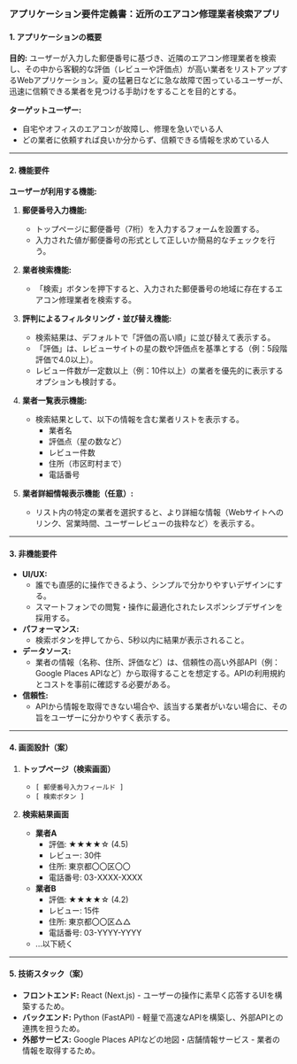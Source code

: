 ### アプリケーション要件定義書：近所のエアコン修理業者検索アプリ

#### 1. アプリケーションの概要

**目的:**
ユーザーが入力した郵便番号に基づき、近隣のエアコン修理業者を検索し、その中から客観的な評価（レビューや評価点）が高い業者をリストアップするWebアプリケーション。夏の猛暑日などに急な故障で困っているユーザーが、迅速に信頼できる業者を見つける手助けをすることを目的とする。

**ターゲットユーザー:**
*   自宅やオフィスのエアコンが故障し、修理を急いでいる人
*   どの業者に依頼すれば良いか分からず、信頼できる情報を求めている人

---

#### 2. 機能要件

**ユーザーが利用する機能:**
1.  **郵便番号入力機能:**
    *   トップページに郵便番号（7桁）を入力するフォームを設置する。
    *   入力された値が郵便番号の形式として正しいか簡易的なチェックを行う。

2.  **業者検索機能:**
    *   「検索」ボタンを押下すると、入力された郵便番号の地域に存在するエアコン修理業者を検索する。

3.  **評判によるフィルタリング・並び替え機能:**
    *   検索結果は、デフォルトで「評価の高い順」に並び替えて表示する。
    *   「評価」は、レビューサイトの星の数や評価点を基準とする（例：5段階評価で4.0以上）。
    *   レビュー件数が一定数以上（例：10件以上）の業者を優先的に表示するオプションも検討する。

4.  **業者一覧表示機能:**
    *   検索結果として、以下の情報を含む業者リストを表示する。
        *   業者名
        *   評価点（星の数など）
        *   レビュー件数
        *   住所（市区町村まで）
        *   電話番号

5.  **業者詳細情報表示機能（任意）:**
    *   リスト内の特定の業者を選択すると、より詳細な情報（Webサイトへのリンク、営業時間、ユーザーレビューの抜粋など）を表示する。

---

#### 3. 非機能要件

*   **UI/UX:**
    *   誰でも直感的に操作できるよう、シンプルで分かりやすいデザインにする。
    *   スマートフォンでの閲覧・操作に最適化されたレスポンシブデザインを採用する。
*   **パフォーマンス:**
    *   検索ボタンを押してから、5秒以内に結果が表示されること。
*   **データソース:**
    *   業者の情報（名称、住所、評価など）は、信頼性の高い外部API（例：Google Places APIなど）から取得することを想定する。APIの利用規約とコストを事前に確認する必要がある。
*   **信頼性:**
    *   APIから情報を取得できない場合や、該当する業者がいない場合に、その旨をユーザーに分かりやすく表示する。

---

#### 4. 画面設計（案）

1.  **トップページ（検索画面）**
    *   `[ 郵便番号入力フィールド ]`
    *   `[ 検索ボタン ]`

2.  **検索結果画面**
    *   **業者A**
        *   評価: ★★★★☆ (4.5)
        *   レビュー: 30件
        *   住所: 東京都〇〇区〇〇
        *   電話番号: 03-XXXX-XXXX
    *   **業者B**
        *   評価: ★★★★☆ (4.2)
        *   レビュー: 15件
        *   住所: 東京都〇〇区△△
        *   電話番号: 03-YYYY-YYYY
    *   ...以下続く

---

#### 5. 技術スタック（案）

*   **フロントエンド:** React (Next.js) - ユーザーの操作に素早く応答するUIを構築するため。
*   **バックエンド:** Python (FastAPI) - 軽量で高速なAPIを構築し、外部APIとの連携を担うため。
*   **外部サービス:** Google Places APIなどの地図・店舗情報サービス - 業者の情報を取得するため。